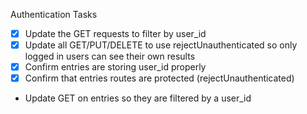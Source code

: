 Authentication Tasks
   - [x] Update the GET requests to filter by user_id
   - [x] Update all GET/PUT/DELETE to use rejectUnauthenticated so only logged in users can see their own results
   - [x] Confirm entries are storing user_id properly
   - [x] Confirm that entries routes are protected (rejectUnauthenticated)
   - Update GET on entries so they are filtered by a user_id